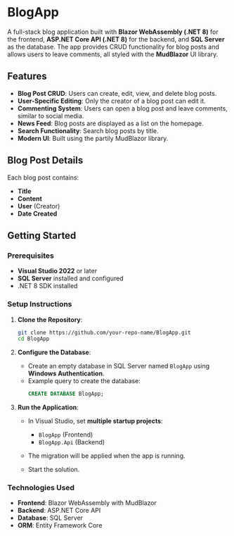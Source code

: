 
# BlogApp

A full-stack blog application built with **Blazor WebAssembly (.NET 8)** for the frontend, **ASP.NET Core API (.NET 8)** for the backend, and **SQL Server** as the database. The app provides CRUD functionality for blog posts and allows users to leave comments, all styled with the **MudBlazor** UI library.

## Features

- **Blog Post CRUD**: Users can create, edit, view, and delete blog posts.
- **User-Specific Editing**: Only the creator of a blog post can edit it.
- **Commenting System**: Users can open a blog post and leave comments, similar to social media.
- **News Feed**: Blog posts are displayed as a list on the homepage.
- **Search Functionality**: Search blog posts by title.
- **Modern UI**: Built using the partily MudBlazor library.

## Blog Post Details

Each blog post contains:
- **Title**
- **Content**
- **User** (Creator)
- **Date Created**

## Getting Started

### Prerequisites

- **Visual Studio 2022** or later
- **SQL Server** installed and configured
- .NET 8 SDK installed

### Setup Instructions

1. **Clone the Repository**:
   ```bash
   git clone https://github.com/your-repo-name/BlogApp.git
   cd BlogApp
   ```

2. **Configure the Database**:
   - Create an empty database in SQL Server named `BlogApp` using **Windows Authentication**.
   - Example query to create the database:
     ```sql
     CREATE DATABASE BlogApp;
     ```
3. **Run the Application**:
   - In Visual Studio, set **multiple startup projects**:
     - `BlogApp` (Frontend)
     - `BlogApp.Api` (Backend)

   - The migration will be applied when the app is running.
   - Start the solution.

### Technologies Used

- **Frontend**: Blazor WebAssembly with MudBlazor
- **Backend**: ASP.NET Core API
- **Database**: SQL Server
- **ORM**: Entity Framework Core
